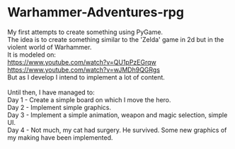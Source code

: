 # Warhammer-Adventures-rpg

My first attempts to create something using PyGame. \
The idea is to create something similar to the 'Zelda' game in 2d but in the violent world of Warhammer.\
It is modeled on:\
https://www.youtube.com/watch?v=QU1pPzEGrqw \
https://www.youtube.com/watch?v=wJMDh9QGRgs \
But as I develop I intend to implement a lot of content.\
\
Until then, I have managed to:\
Day 1 - Create a simple board on which I move the hero.\
Day 2 - Implement simple graphics.\
Day 3 - Implement a simple animation, weapon and magic selection, simple UI. \
Day 4 - Not much, my cat had surgery. He survived. Some new graphics of my making have been implemented.
